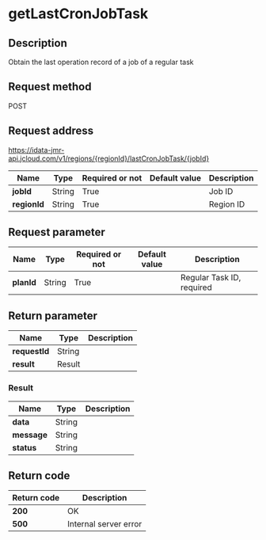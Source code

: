 # getLastCronJobTask


## Description
Obtain the last operation record of a job of a regular task

## Request method
POST

## Request address
https://idata-jmr-api.jcloud.com/v1/regions/{regionId}/lastCronJobTask/{jobId}

|Name|Type|Required or not|Default value|Description|
|---|---|---|---|---|
|**jobId**|String|True||Job ID|
|**regionId**|String|True||Region ID|

## Request parameter
|Name|Type|Required or not|Default value|Description|
|---|---|---|---|---|
|**planId**|String|True||Regular Task ID, required|


## Return parameter
|Name|Type|Description|
|---|---|---|
|**requestId**|String||
|**result**|Result||


### Result
|Name|Type|Description|
|---|---|---|
|**data**|String||
|**message**|String||
|**status**|String||

## Return code
|Return code|Description|
|---|---|
|**200**|OK|
|**500**|Internal server error|
